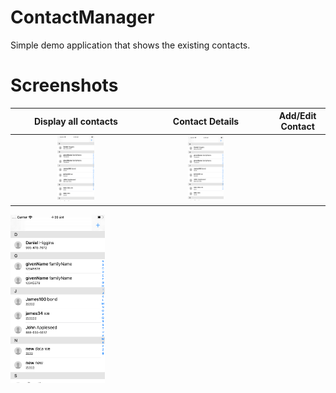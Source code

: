 # ContactManager
Simple demo application that shows the existing contacts.

# Screenshots


Display all contacts            |  Contact Details | Add/Edit Contact
:-------------------------:|:-------------------------:|:-------------------------:
<img src="Contacts.png" width="30%"> |  <img src="Contacts.png" width="30%"> | 
<img src="Contacts.png" width="30%">




